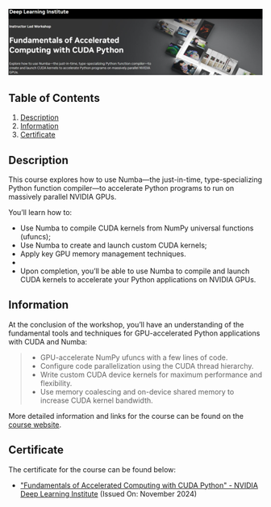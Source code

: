 ![Course](images/banner.png)

## Table of Contents
1. [Description](#description)
2. [Information](#information)
3. [Certificate](#certificate)

<a name="descripton"></a>
## Description

This course explores how to use Numba—the just-in-time, type-specializing Python function compiler—to accelerate Python programs to run on massively parallel NVIDIA GPUs. 

You’ll learn how to:
- Use Numba to compile CUDA kernels from NumPy universal functions (ufuncs);
- Use Numba to create and launch custom CUDA kernels;
- Apply key GPU memory management techniques.
-
- Upon completion, you’ll be able to use Numba to compile and launch CUDA kernels to accelerate your Python applications on NVIDIA GPUs.

<a name="information"></a>
## Information
At the conclusion of the workshop, you’ll have an understanding of the fundamental tools and techniques for GPU-accelerated Python applications with CUDA and Numba:

> - GPU-accelerate NumPy ufuncs with a few lines of code.
> - Configure code parallelization using the CUDA thread hierarchy.
> - Write custom CUDA device kernels for maximum performance and flexibility.
> - Use memory coalescing and on-device shared memory to increase CUDA kernel bandwidth.

More detailed information and links for the course can be found on the [course website](https://www.nvidia.com/en-in/training/instructor-led-workshops/fundamentals-of-accelerated-computing-with-cuda-python/).

<a name="certificate"></a>
## Certificate

The certificate for the course can be found below:

- ["Fundamentals of Accelerated Computing with CUDA Python" - NVIDIA Deep Learning Institute]() (Issued On: November 2024)
